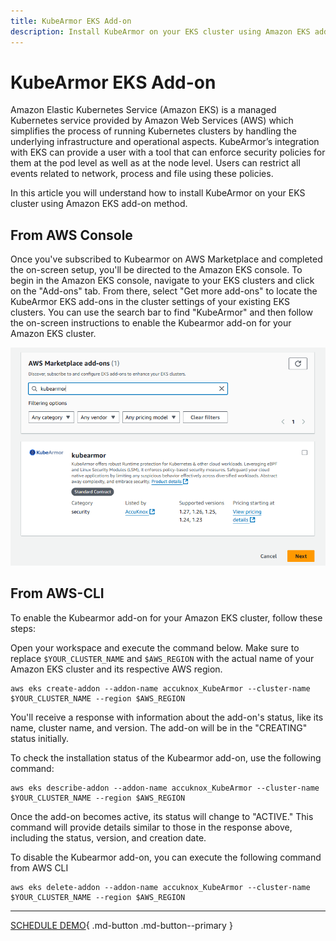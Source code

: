 ```yaml
---
title: KubeArmor EKS Add-on
description: Install KubeArmor on your EKS cluster using Amazon EKS add-on method for enforcing security policies at the pod and node level.
---
```


# KubeArmor EKS Add-on
Amazon Elastic Kubernetes Service (Amazon EKS) is a managed Kubernetes service provided by Amazon Web Services (AWS) which simplifies the process of running Kubernetes clusters by handling the underlying infrastructure and operational aspects. KubeArmor’s integration with EKS can provide a user with a tool that can enforce security policies for them at the pod level as well as at the node level. Users can restrict all events related to network, process and file using these policies.

In this article you will understand how to install KubeArmor on your EKS cluster using Amazon EKS add-on method.

## From AWS Console

Once you've subscribed to Kubearmor on AWS Marketplace and completed the on-screen setup, you'll be directed to the Amazon EKS console. To begin in the Amazon EKS console, navigate to your EKS clusters and click on the "Add-ons" tab. From there, select "Get more add-ons" to locate the KubeArmor EKS add-ons in the cluster settings of your existing EKS clusters. You can use the search bar to find "KubeArmor" and then follow the on-screen instructions to enable the Kubearmor add-on for your Amazon EKS cluster.

![](images/ka-eks-add-on-0.png)

## From AWS-CLI

To enable the Kubearmor add-on for your Amazon EKS cluster, follow these steps:

Open your workspace and execute the command below.
Make sure to replace `$YOUR_CLUSTER_NAME` and `$AWS_REGION` with the actual name of your Amazon EKS cluster and its respective AWS region.

```shell
aws eks create-addon --addon-name accuknox_KubeArmor --cluster-name $YOUR_CLUSTER_NAME --region $AWS_REGION
```

You'll receive a response with information about the add-on's status, like its name, cluster name, and version.
The add-on will be in the "CREATING" status initially.

To check the installation status of the Kubearmor add-on, use the following command:

```shell
aws eks describe-addon --addon-name accuknox_KubeArmor --cluster-name $YOUR_CLUSTER_NAME --region $AWS_REGION
```

Once the add-on becomes active, its status will change to "ACTIVE."
This command will provide details similar to those in the response above, including the status, version, and creation date.


To disable the Kubearmor add-on, you can execute the following command from AWS CLI

```shell
aws eks delete-addon --addon-name accuknox_KubeArmor --cluster-name $YOUR_CLUSTER_NAME --region $AWS_REGION
```

- - -
[SCHEDULE DEMO](https://www.accuknox.com/contact-us){ .md-button .md-button--primary }